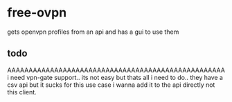 # free-ovpn
gets openvpn profiles from an api and has a gui to use them


## todo
AAAAAAAAAAAAAAAAAAAAAAAAAAAAAAAAAAAAAAAAAAAAAAAAAAA
i need vpn-gate support.. its not easy but thats all i need to do.. they have a csv api but it sucks for this use case i wanna add it to the api directly not this client.
